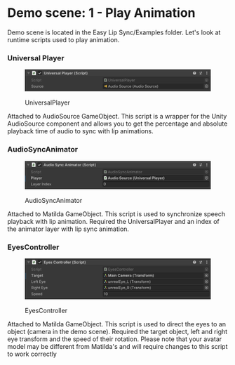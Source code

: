 # Demo scene: 1 - Play Animation

Demo scene is located in the Easy Lip Sync/Examples folder. Let's look at runtime scripts used to play animation.

### Universal Player

<figure><img src="../.gitbook/assets/image (12).png" alt=""><figcaption><p>UniversalPlayer</p></figcaption></figure>

Attached to AudioSource GameObject. This script is a wrapper for the Unity AudioSource component and allows you to get the percentage and absolute playback time of audio to sync with lip animations.

### AudioSyncAnimator

<figure><img src="../.gitbook/assets/image (13).png" alt=""><figcaption><p>AudioSyncAnimator</p></figcaption></figure>

Attached to Matilda GameObject. This script is used to synchronize speech playback with lip animation. Required the UniversalPlayer and an index of the animator layer with lip sync animation.

### EyesController

<figure><img src="../.gitbook/assets/image (14).png" alt=""><figcaption><p>EyesController</p></figcaption></figure>

Attached to Matilda GameObject. This script is used to direct the eyes to an object (camera in the demo scene). Required the target object, left and right eye transform and the speed of their rotation. Please note that your avatar model may be different from Matilda's and will require changes to this script to work correctly
